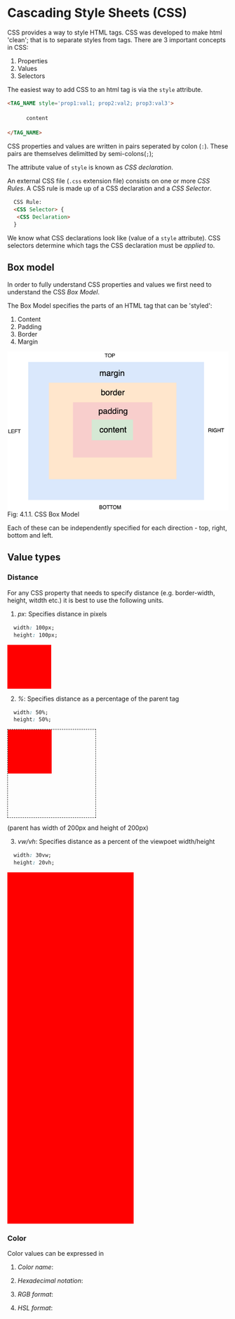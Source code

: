 # Cascading Style Sheets (CSS)

CSS provides a way to style HTML tags. CSS was developed to make html
'clean'; that is to separate styles from tags. There are 3 important
concepts in CSS:

1. Properties
2. Values
3. Selectors


The easiest way to add CSS to an html tag is via the `style` attribute.

```html
<TAG_NAME style='prop1:val1; prop2:val2; prop3:val3'>

      content

</TAG_NAME>

```

CSS properties and values are written in pairs seperated by colon (`:`).
These pairs are themselves delimitted by semi-colons(`;`);

The attribute value of `style` is known as *CSS declaration*.


An external CSS file (`.css` extension file) consists on one or more
*CSS Rules*. A CSS rule is
made up of a CSS declaration and a *CSS Selector*.


```html
  CSS Rule:
  <CSS Selector> {
   <CSS Declaration> 
  }
```

We know what CSS declarations look like (value of a `style`
attribute). CSS selectors determine which tags the CSS declaration must
be *applied* to.


## Box model

In order to fully understand CSS properties and values we first need to
understand the CSS *Box Model*.

The Box Model specifies the parts of an HTML tag that can be 'styled':
1. Content
2. Padding
3. Border
4. Margin

 <img style="display:block;margin:auto" src='../../imgs/boxModel.png'>    
 <figcaption> Fig: 4.1.1. CSS Box Model</figcaption>               

Each of these can be independently specified for each direction - top,
right, bottom and left.

## Value types

### Distance
For any CSS property that needs to specify distance (e.g. border-width,
height, witdth etc.) it is best to use the following units.

1. *px*: Specifies distance in pixels

```css
  width: 100px;
  height: 100px;
```

<div style='width:100px; height: 100px; background: red'>
</div>

2. *%*: Specifies distance as a percentage of the parent tag

```css
  width: 50%;
  height: 50%;
```
<div style='width:200px; height: 200px;border:dashed 1px'>
<div style='width:50%; height: 50%; background: red'>
</div>
</div>

(parent has width of 200px and height of 200px)

3. *vw/vh*: Specifies distance as a percent of the viewpoet width/height

```css
  width: 30vw;
  height: 20vh;
```

<div style='width:30vw; height: 20vh; background: red'>
</div>

### Color

Color values can be expressed in

1. *Color name*:

2. *Hexadecimal notation*:

3. *RGB format*:

4. *HSL format*:
